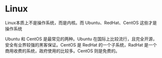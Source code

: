 # Linux 



Linux本质上不是操作系统，而是内核。而 Ubuntu、RedHat、CentOS 这些才是操作系统

Ubuntu 和 CentOS 是最常见的两种。Ubuntu 在国际上比较流行，且完全开源，安全有业界较强的黑客保证。CentOS 是 RedHat 的一个子系统，RadHat 是一个商用收费的系统，政府使用的比较多。CentOS 则是免费的。


